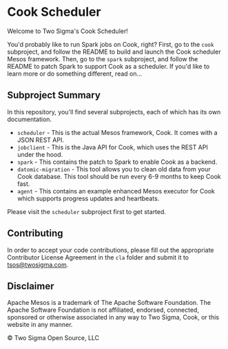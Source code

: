 # Cook Scheduler

Welcome to Two Sigma's Cook Scheduler!

You'd probably like to run Spark jobs on Cook, right?
First, go to the `cook` subproject, and follow the README to build and launch the Cook scheduler Mesos framework.
Then, go to the `spark` subproject, and follow the README to patch Spark to support Cook as a scheduler.
If you'd like to learn more or do something different, read on...

## Subproject Summary

In this repository, you'll find several subprojects, each of which has its own documentation.

* `scheduler` - This is the actual Mesos framework, Cook. It comes with a JSON REST API.
* `jobclient` - This is the Java API for Cook, which uses the REST API under the hood.
* `spark` - This contains the patch to Spark to enable Cook as a backend.
* `datomic-migration` - This tool allows you to clean old data from your Cook database. This tool should be run every 6-9 months to keep Cook fast.
* `agent` - This contains an example enhanced Mesos executor for Cook which supports progress updates and heartbeats.

Please visit the `scheduler` subproject first to get started.

## Contributing

In order to accept your code contributions, please fill out the appropriate Contributor License Agreement in the `cla` folder and submit it to tsos@twosigma.com.

## Disclaimer

Apache Mesos is a trademark of The Apache Software Foundation. The Apache Software Foundation is not affiliated, endorsed, connected, sponsored or otherwise associated in any way to Two Sigma, Cook, or this website in any manner.

© Two Sigma Open Source, LLC
